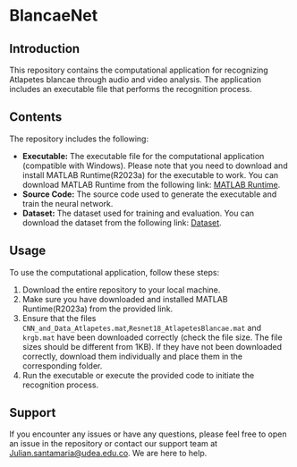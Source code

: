 # BlancaeNet

## Introduction

This repository contains the computational application for recognizing Atlapetes blancae through audio and video analysis. The application includes an executable file that performs the recognition process.

## Contents

The repository includes the following:

- **Executable:** The executable file for the computational application (compatible with Windows). Please note that you need to download and install MATLAB Runtime(R2023a) for the executable to work. You can download MATLAB Runtime from the following link: [MATLAB Runtime](https://www.mathworks.com/products/compiler/mcr/index.html).
- **Source Code:** The source code used to generate the executable and train the neural network.
- **Dataset:** The dataset used for training and evaluation. You can download the dataset from the following link: [Dataset](https://udeaeduco-my.sharepoint.com/:f:/g/personal/julian_santamaria_udea_edu_co/EqbqHZx4AtZErNrTq3c5_lABJdEcIZIaHEKnhEPSQnt34Q).

## Usage

To use the computational application, follow these steps:

1. Download the entire repository to your local machine.
2. Make sure you have downloaded and installed MATLAB Runtime(R2023a) from the provided link.
3. Ensure that the files `CNN_and_Data_Atlapetes.mat`,`Resnet18_AtlapetesBlancae.mat` and `krgb.mat` have been downloaded correctly (check the file size. The file sizes should be different from 1KB). If they have not been downloaded correctly, download them individually and place them in the corresponding folder.
4. Run the executable or execute the provided code to initiate the recognition process.

## Support

If you encounter any issues or have any questions, please feel free to open an issue in the repository or contact our support team at Julian.santamaria@udea.edu.co. We are here to help.
